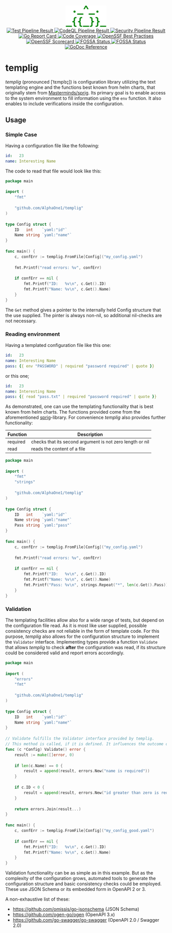 <p align="center">
    <img src="templig_logo.svg" width="25%" alt="Logo"><br>
    <a href="https://github.com/AlphaOne1/templig/actions/workflows/test.yml"
       rel="external"
       target="_blank">
        <img src="https://github.com/AlphaOne1/templig/actions/workflows/test.yml/badge.svg"
             alt="Test Pipeline Result">
    </a>
    <a href="https://github.com/AlphaOne1/templig/actions/workflows/codeql.yml"
       rel="external"
       target="_blank">
        <img src="https://github.com/AlphaOne1/templig/actions/workflows/codeql.yml/badge.svg"
             alt="CodeQL Pipeline Result">
    </a>
    <a href="https://github.com/AlphaOne1/templig/actions/workflows/security.yml"
       rel="external"
       target="_blank">
        <img src="https://github.com/AlphaOne1/templig/actions/workflows/security.yml/badge.svg"
             alt="Security Pipeline Result">
    </a>
    <a href="https://goreportcard.com/report/github.com/AlphaOne1/templig"
       rel="external"
       target="_blank">
        <img src="https://goreportcard.com/badge/github.com/AlphaOne1/templig"
             alt="Go Report Card">
    </a>
    <a href="https://codecov.io/github/AlphaOne1/templig"
       rel="external"
       target="_blank">
        <img src="https://codecov.io/github/AlphaOne1/templig/graph/badge.svg?token=P18EOCUPU8"
             alt="Code Coverage">
    </a>
    <a href="https://www.bestpractices.dev/projects/9789"
       rel="external"
       target="_blank">
        <img src="https://www.bestpractices.dev/projects/9789/badge"
             alt="OpenSSF Best Practises">
    </a>
    <a href="https://scorecard.dev/viewer/?uri=github.com/AlphaOne1/templig"
       rel="external"
       target="_blank">
        <img src="https://api.scorecard.dev/projects/github.com/AlphaOne1/templig/badge"
             alt="OpenSSF Scorecard">
    </a>
    <a href="https://app.fossa.com/projects/git%2Bgithub.com%2FAlphaOne1%2Ftemplig?ref=badge_shield&issueType=license"
       rel="external"
       target="_blank">
        <img src="https://app.fossa.com/api/projects/git%2Bgithub.com%2FAlphaOne1%2Ftemplig.svg?type=shield&issueType=license"
            alt="FOSSA Status">
    </a>
    <a href="https://app.fossa.com/projects/git%2Bgithub.com%2FAlphaOne1%2Ftemplig?ref=badge_shield&issueType=security" 
       rel="external"
       target="_blank">
        <img src="https://app.fossa.com/api/projects/git%2Bgithub.com%2FAlphaOne1%2Ftemplig.svg?type=shield&issueType=security"
             alt="FOSSA Status">
    </a>
    <a href="https://godoc.org/github.com/AlphaOne1/templig"
       rel="external"
       target="_blank">
        <img src="https://godoc.org/github.com/AlphaOne1/templig?status.svg"
             alt="GoDoc Reference">
    </a>
</p>

templig
=======

*templig* (pronounced [ˈtɛmplɪç]) is configuration library utilizing the text templating engine and the functions best
known from helm charts, that originally stem from [Masterminds/sprig](https://github.com/Masterminds/sprig).
Its primary goal is to enable access to the system environment to fill information using the `env` function. It also
enables to include verifications inside the configuration.

Usage
-----

### Simple Case

Having a configuration file like the following:

```yaml
id:   23
name: Interesting Name
```

The code to read that file would look like this:

```go
package main

import (
	"fmt"

	"github.com/AlphaOne1/templig"
)

type Config struct {
	ID   int    `yaml:"id"`
	Name string `yaml:"name"`
}

func main() {
	c, confErr := templig.FromFile[Config]("my_config.yaml")

	fmt.Printf("read errors: %v", confErr)

	if confErr == nil {
		fmt.Printf("ID:   %v\n", c.Get().ID)
		fmt.Printf("Name: %v\n", c.Get().Name)
	}
}
```

The `Get` method gives a pointer to the internally held Config structure that the use supplied. The pinter is always
non-nil, so additional nil-checks are not necessary.

### Reading environment

Having a templated configuration file like this one:

```yaml
id:   23
name: Interesting Name
pass: {{ env "PASSWORD" | required "password required" | quote }}
```

or this one;

```yaml
id:   23
name: Interesting Name
pass: {{ read "pass.txt" | required "password required" | quote }}
```

As demonstrated, one can use the templating functionality that is best known from helm charts. The functions provided
come from the aforementioned [sprig](http://github.com/Masterminds/sprig)-library. For convenience *templig* also
provides further functionality:

| Function | Description                                               |
|----------|-----------------------------------------------------------|
| required | checks that its second argument is not zero length or nil |
| read     | reads the content of a file                               |

```go
package main

import (
	"fmt"
	"strings"

	"github.com/AlphaOne1/templig"
)

type Config struct {
	ID   int    `yaml:"id"`
	Name string `yaml:"name"`
	Pass string `yaml:"pass"`
}

func main() {
	c, confErr := templig.FromFile[Config]("my_config.yaml")

	fmt.Printf("read errors: %v", confErr)

	if confErr == nil {
		fmt.Printf("ID:   %v\n", c.Get().ID)
		fmt.Printf("Name: %v\n", c.Get().Name)
		fmt.Printf("Pass: %v\n", strings.Repeat("*", len(c.Get().Pass)))
	}
}
```

### Validation

The templating facilities allow also for a wide range of tests, but depend on the configuration file read. As it is most
like user supplied, possible consistency checks are not reliable in the form of template code.
For this purpose, *templig* also allows for the configuration structure to implement the `Validator` interface.
Implementing types provide a function `Validate` that allows *templig* to check __after__ the configuration was read, if
its structure could be considered valid and report errors accordingly.

```go
package main

import (
    "errors"
    "fmt"

	"github.com/AlphaOne1/templig"
)

type Config struct {
    ID   int    `yaml:"id"`
    Name string `yaml:"name"`
}

// Validate fulfills the Validator interface provided by templig.
// This method is called, if it is defined. It influences the outcome of the configuration reading.
func (c *Config) Validate() error {
    result := make([]error, 0)

	if len(c.Name) == 0 {
		result = append(result, errors.New("name is required"))
	}

	if c.ID < 0 {
		result = append(result, errors.New("id greater than zero is required"))
	}

	return errors.Join(result...)
}

func main() {
	c, confErr := templig.FromFile[Config]("my_config_good.yaml")

	if confErr == nil {
		fmt.Printf("ID:   %v\n", c.Get().ID)
		fmt.Printf("Name: %v\n", c.Get().Name)
	}
}
```

Validation functionality can be as simple as in this example. But as the complexity of the configuration grows,
automated tools to generate the configuration structure and basic consistency checks could be employed. These use
JSON Schema or its embedded form in OpenAPI 2 or 3.

A non-exhaustive list of these:

* https://github.com/omissis/go-jsonschema (JSON Schema)
* https://github.com/ogen-go/ogen (OpenAPI 3.x)
* https://github.com/go-swagger/go-swagger (OpenAPI 2.0 / Swagger 2.0)
 
